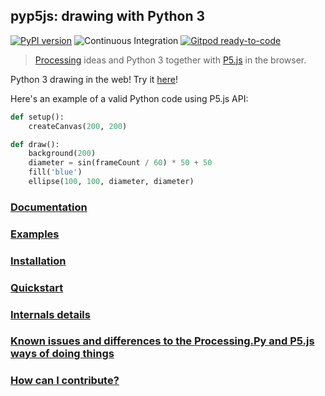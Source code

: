 ## pyp5js: drawing with Python 3

[![PyPI version](https://badge.fury.io/py/pyp5js.svg)](https://badge.fury.io/py/pyp5js)
![Continuous Integration](https://github.com/berinhard/pyp5js/workflows/Continuous%20Integration/badge.svg?branch=develop&event=push)
[![Gitpod ready-to-code](https://img.shields.io/badge/Gitpod-ready--to--code-blue?logo=gitpod)](https://gitpod.io/#https://github.com/berinhard/pyp5js/tree/main)

> [Processing](https://processing.org) ideas and Python 3 together with [P5.js](https://p5js.org) in the browser.

Python 3 drawing in the web! Try it [here](https://berinhard.github.io/pyp5js/pyodide/)!

Here's an example of a valid Python code using P5.js API:

```python
def setup():
    createCanvas(200, 200)

def draw():
    background(200)
    diameter = sin(frameCount / 60) * 50 + 50
    fill('blue')
    ellipse(100, 100, diameter, diameter)
```

### [Documentation](https://berinhard.github.io/pyp5js)

### [Examples](https://berinhard.github.io/pyp5js/examples/)

### [Installation](https://berinhard.github.io/pyp5js#installation)

### [Quickstart](https://berinhard.github.io/pyp5js#quickstart)

### [Internals details](https://berinhard.github.io/pyp5js#internals-details)

### [Known issues and differences to the Processing.Py and P5.js ways of doing things](https://berinhard.github.io/pyp5js#known-issues-and-differences-to-the-processingpy-and-p5js-ways-of-doing-things)

### [How can I contribute?](https://berinhard.github.io/pyp5js#how-can-i-contribute)
